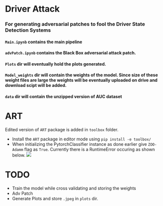 # Driver Attack 
### For generating adversarial patches to fool the Driver State Detection Systems


#### `Main.ipynb` contains the main pipeline
#### `advPatch.ipynb` contains the Black Box adversarial attack patch.
#### `Plots` dir will eventually hold the plots generated.
#### `Model_weights` dir will contain the weights of the model. Since size of these weight files are large the weights will be eventually uploaded on drive and download scipt will be added.
#### `data` dir will contain the unzipped version of AUC dataset


# ART
Edited version of `ART` package is added in `toolbox` folder.
+ Install the `ART` package in editor mode using ```pip install -e toolbox/```
+ When initializing the PytorchClassifier instance as done earlier give `ZOO-Adamm` flag as `True`. Currently there is a RuntimeError occuring as shown below.
![](https://github.com/sumanyumuku98/DriverAttack/blob/master/Screenshot_2020-08-27%20Playground%20-%20Jupyter%20Notebook.png)
# TODO
+ Train the model while cross validating and storing the weights
+ Adv Patch
+ Generate Plots and store `.jpeg` in `plots` dir.
